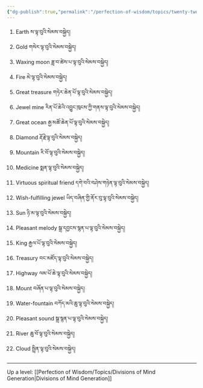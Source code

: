 ```yaml
---
{"dg-publish":true,"permalink":"/perfection-of-wisdom/topics/twenty-two-bodhicittas/"}
---
```


1. Earth ས་ལྟ་བུའི་སེམས་བསྐྱེད།
2. Gold གསེར་ལྟ་བུའི་སེམས་བསྐྱེད།
3. Waxing moon ཟླ་བ་ཚེས་པ་ལྟ་བུའི་སེམས་བསྐྱེད།
4. Fire མེ་ལྟ་བུའི་སེམས་བསྐྱེད།
5. Great treasure གཏེར་ཆེན་པོ་ལྟ་བུའི་སེམས་བསྐྱེད།
6. Jewel mine རིན་པོ་ཆེའི་འབྱུང་ཁུངས་ཀྱི་གནས་ལྟ་བུའི་སེམས་བསྐྱེད།
7. Great ocean རྒྱ་མཚོ་ཆེན་པོ་ལྟ་བུའི་སེམས་བསྐྱེད།
8. Diamond རྡོ་རྗེ་ལྟ་བུའི་སེམས་བསྐྱེད།
9. Mountain རི་བོ་ལྟ་བུའི་སེམས་བསྐྱེད།
10. Medicine སྨན་ལྟ་བུའི་སེམས་བསྐྱེད།
11. Virtuous spiritual friend དགེ་བའི་བཤེས་གཉེན་ལྟ་བུའི་སེམས་བསྐྱེད།
12. Wish-fulfilling jewel ཡིད་བཞིན་གྱི་ནོར་བུ་ལྟ་བུའི་སེམས་བསྐྱེད།
13. Sun ཉི་མ་ལྟ་བུའི་སེམས་བསྐྱེད།
14. Pleasant melody སྒྲ་དབྱངས་སྙན་པ་ལྟ་བུའི་སེམས་བསྐྱེད།
15. King རྒྱལ་པོ་ལྟ་བུའི་སེམས་བསྐྱེད།
16. Treasury བང་མཛོད་ལྟ་བུའི་སེམས་བསྐྱེད།
17. Highway ལམ་པོ་ཆེ་ལྟ་བུའི་སེམས་བསྐྱེད།
18. Mount བཞོན་པ་ལྟ་བུའི་སེམས་བསྐྱེད།
19. Water-fountain བཀོད་མའི་ཆུ་ལྟ་བུའི་སེམས་བསྐྱེད།
20. Pleasant sound སྒྲ་སྙན་པ་ལྟ་བུའི་སེམས་བསྐྱེད།
21. River ཆུ་བོ་ལྟ་བུའི་སེམས་བསྐྱེད།
22. Cloud སྤྲིན་ལྟ་བུའི་སེམས་བསྐྱེད།

---
Up a level: [[Perfection of Wisdom/Topics/Divisions of Mind Generation\|Divisions of Mind Generation]]